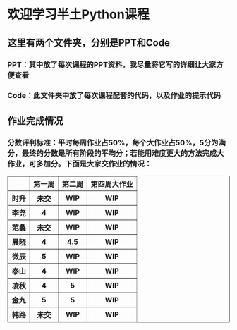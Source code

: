# 欢迎学习半土Python课程<br>

## 这里有两个文件夹，分别是PPT和Code

### PPT：其中放了每次课程的PPT资料，我尽量将它写的详细让大家方便查看

### Code：此文件夹中放了每次课程配套的代码，以及作业的提示代码<br>

## 作业完成情况
### 分数评判标准：平时每周作业占50%，每个大作业占50%，5分为满分，最终的分数是所有阶段的平均分；若能用难度更大的方法完成大作业，可多加分。下面是大家交作业的情况：
<table width="100%" border="1">
<col align="center">
<col align="center">
<col align="center">
<col align="center">
<tr>
<th></th>
<th>第一周</th>
<th>第二周</th>
<th>第四周大作业</th>
</tr>
<tr>
<th>时升</th>
<th>未交</th>
<th>WIP</th>
<th>WIP</th>
</tr>
<tr>
<th>李尧</th>
<th>4</th>
<th>WIP</th>
<th>WIP</th>
</tr>
<tr>
<th>范蠡</th>
<th>未交</th>
<th>WIP</th>
<th>WIP</th>
</tr>
<tr>
<th>晨晓</th>
<th>4</th>
<th>4.5</th>
<th>WIP</th>
</tr>
<tr>
<th>微辰</th>
<th>5</th>
<th>WIP</th>
<th>WIP</th>
</tr>
<tr>
<th>泰山</th>
<th>4</th>
<th>WIP</th>
<th>WIP</th>
</tr>
<tr>
<th>凌秋</th>
<th>4</th>
<th>5</th>
<th>WIP</th>
</tr>
<tr>
<th>金九</th>
<th>5</th>
<th>5</th>
<th>WIP</th>
</tr>
<tr>
<th>韩路</th>
<th>未交</th>
<th>WIP</th>
<th>WIP</th>
</tr>
</table>
